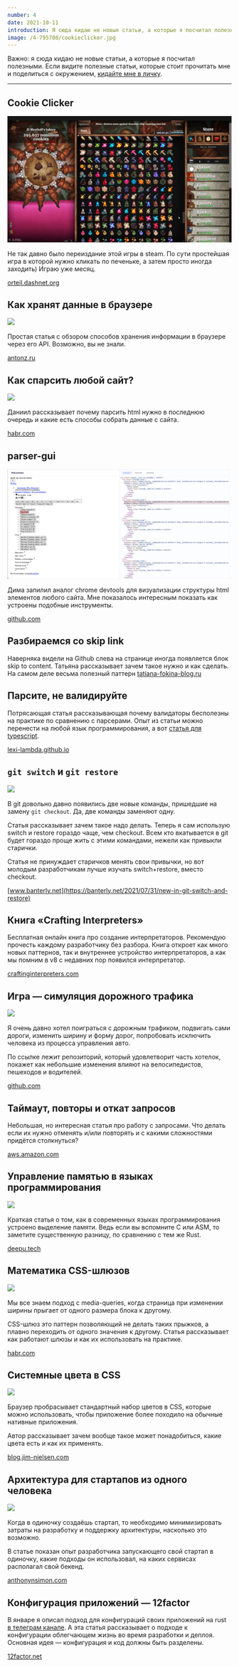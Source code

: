 ```yaml
---
number: 4
date: 2021-10-11
introduction: Я сюда кидаю не новые статьи, а которые я посчитал полезными. Если видите полезные статьи, которые стоит прочитать мне и поделиться с окружением, кидайте мне в личку.
image: /4-795780/cookieclicker.jpg
---
```


Важно: я сюда кидаю не новые статьи, а которые я посчитал полезными. Если видите полезные статьи, которые стоит прочитать мне и поделиться с окружением, <a href="https://t.me/sovasergey" target="_blank">кидайте мне в личку</a>.

<hr />

## Cookie Clicker

![](/4-795780/cookieclicker.jpg)

Не так давно было переиздание этой игры в steam. По сути простейшая игра в которой нужно кликать по печеньке, а затем просто иногда заходить) Играю уже месяц.

[orteil.dashnet.org](https://orteil.dashnet.org/cookieclicker/)

## Как хранят данные в браузере

![](https://antonz.ru/browser-storage/storage-cookies.png)

Простая статья с обзором способов хранения информации в браузере через его API. Возможно, вы не знали.

[antonz.ru](https://antonz.ru/browser-storage/)

## Как спарсить любой сайт?

![](https://habrastorage.org/getpro/habr/upload_files/da3/e8a/604/da3e8a60479415173f0ffbe38e4cf45b.png)

Даниил рассказывает почему парсить html нужно в последнюю очередь и какие есть способы собрать данные с сайта.

[habr.com](https://habr.com/ru/post/579336/)

## parser-gui

![](https://raw.githubusercontent.com/dmitryshelomanov/parser-gui/master/preview.png)

Дима запилил аналог chrome devtools для визуализации структуры html элементов любого сайта. Мне показалось интересным показать как устроены подобные инструменты.

[github.com](https://github.com/dmitryshelomanov/parser-gui)

## Разбираемся со skip link

Наверняка видели на Github слева на странице иногда появляется блок skip to content. Татьяна рассказывает зачем такое нужно и как сделать.
На самом деле весьма полезный паттерн
[tatiana-fokina-blog.ru](https://tatiana-fokina-blog.ru/posts/understanding-a-skip-link/)

## Парсите, не валидируйте

Потрясающая статья рассказывающая почему валидаторы бесполезны на практике по сравнению с парсерами.
Опыт из статьи можно перенести на любой язык программирования, а вот [статья для typescript](https://itnext.io/parse-dont-validate-incoming-data-in-typescript-d6d5bfb092c8).

[lexi-lambda.github.io](https://lexi-lambda.github.io/blog/2019/11/05/parse-don-t-validate/)

## `git switch` и `git restore`

![](https://www.banterly.net/content/images/2021/07/5i7rkq.jpg)

В git довольно давно появились две новые команды, пришедшие на замену `git checkout`. Да, две команды заменяют одну.

Статья рассказывает зачем такое надо делать. Теперь я сам использую switch и restore гораздо чаще, чем checkout. Всем кто вкатывается в git будет гораздо проще жить с этими командами, нежели как привыкли старички.

Статья не принуждает старичков менять свои привычки, но вот молодым разработчикам лучше изучать switch+restore, вместо checkout.

[www.banterly.net](https://banterly.net/2021/07/31/new-in-git-switch-and-restore)

## Книга «Crafting Interpreters»

Бесплатная онлайн книга про создание интерпретаторов. Рекомендую прочесть каждому разработчику без разбора. Книга откроет как много новых паттернов, так и внутреннее устройство интерпретаторов, а как мы помним в v8 с недавних пор появился интерпретатор.

[craftinginterpreters.com](https://craftinginterpreters.com/contents.html?)

## Игра — симуляция дорожного трафика

![](https://camo.githubusercontent.com/5dacbb8daa845d43e8fca19df6f951d60b091e215a544b5378d3b288a90d5ca5/68747470733a2f2f612d622d7374726565742e6769746875622e696f2f646f63732f70726f6a6563742f686973746f72792f726574726f73706563746976652f747261666669635f73696d2e676966)

Я очень давно хотел поиграться с дорожным трафиком, подвигать сами дороги, изменить ширину и форму дорог, попробовать исключить человека из процесса управления авто.

По ссылке лежит репозиторий, который удовлетворит часть хотелок, покажет как небольшие изменения влияют на велосипедистов, пешеходов и водителей.

[github.com](https://github.com/a-b-street/abstreet)

## Таймаут, повторы и откат запросов

Небольшая, но интересная статья про работу с запросами. Что делать если их нужно отменять и/или повторять и с какими сложностями придётся столкнуться?

[aws.amazon.com](https://aws.amazon.com/builders-library/timeouts-retries-and-backoff-with-jitter/)

## Управление памятью в языках программирования

![](https://i.imgur.com/R0mdaId.png)

Краткая статья о том, как в современных языках программирования устроено выделение памяти. Ведь если вы вспомните C или ASM, то заметите существенную разницу, по сравнению с тем же Rust.

[deepu.tech](https://deepu.tech/memory-management-in-programming/)

## Математика CSS-шлюзов

![](https://habrastorage.org/files/fd0/517/82c/fd051782ced047da88e4216d47ffad9e.png)

Мы все знаем подход с media-queries, когда страница при изменении ширины прыгает от одного размера блока к другому.

CSS-шлюз это паттерн позволяющий не делать таких прыжков, а плавно переходить от одного значения к другому. Статья рассказывает как работают шлюзы и как их использовать на практике.

[habr.com](https://habr.com/ru/company/vk/blog/315196/)

## Системные цвета в CSS

![](https://cdn.jim-nielsen.com/blog/2021/system-colors-same-system-black.png)

Браузер пробрасывает стандартный набор цветов в CSS, которые можно использовать, чтобы приложение более походило на обычные нативные приложения.

Автор рассказывает зачем вообще такое может понадобиться, какие цвета есть и как их применять.

[blog.jim-nielsen.com](https://blog.jim-nielsen.com/2021/css-system-colors)

## Архитектура для стартапов из одного человека

![](https://anthonynsimon.com/img/blog/one-man-saas-architecture/one-man-saas-architecture.png)

Когда в одиночку создаёшь стартап, то необходимо минимизировать затраты на разработку и поддержку архитектуры, насколько это возможно.

В статье показан опыт разработчика запускающего свой стартап в одиночку, какие подходы он использовал, на каких сервисах располагал свой бекенд.

[anthonynsimon.com](https://anthonynsimon.com/blog/one-man-saas-architecture/)

## Конфигурация приложений — 12factor

В январе я описал подход для конфигураций своих приложений на rust [в телеграм канале](https://t.me/sergeysova/278). А эта статья рассказывает о подходе к конфигурации облегчающем жизнь во время разработки и деплоя. Основная идея — конфигурация и код должны быть разделены.

[12factor.net](https://12factor.net/ru/config)
